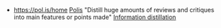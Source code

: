 - https://pol.is/home [Polis](<Polis.md>) "Distill huge amounts of reviews and critiques into main features or points made" [Information distillation](<Information distillation.md>)
